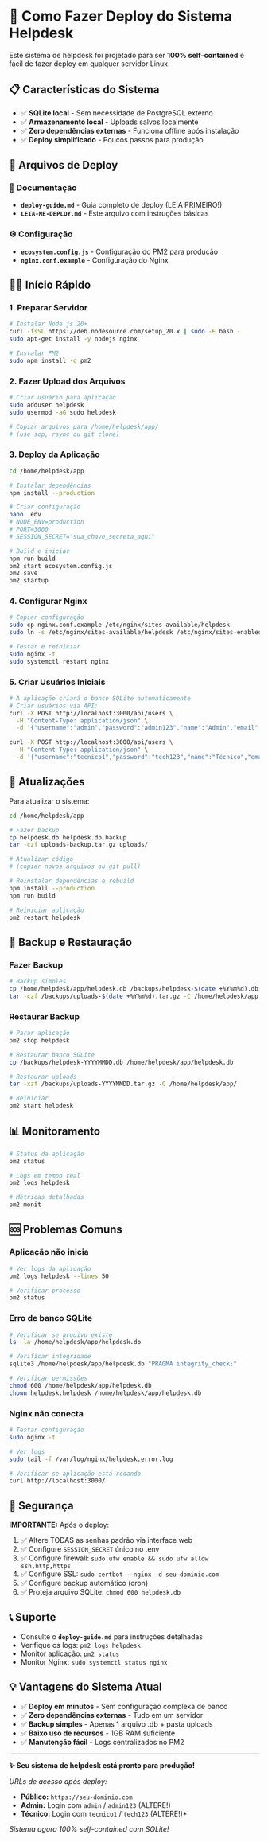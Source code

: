 # 🚀 Como Fazer Deploy do Sistema Helpdesk

Este sistema de helpdesk foi projetado para ser **100% self-contained** e fácil de fazer deploy em qualquer servidor Linux.

## 📋 Características do Sistema

- ✅ **SQLite local** - Sem necessidade de PostgreSQL externo
- ✅ **Armazenamento local** - Uploads salvos localmente
- ✅ **Zero dependências externas** - Funciona offline após instalação
- ✅ **Deploy simplificado** - Poucos passos para produção

## 📁 Arquivos de Deploy

### 📖 Documentação
- **`deploy-guide.md`** - Guia completo de deploy (LEIA PRIMEIRO!)
- **`LEIA-ME-DEPLOY.md`** - Este arquivo com instruções básicas

### ⚙️ Configuração
- **`ecosystem.config.js`** - Configuração do PM2 para produção
- **`nginx.conf.example`** - Configuração do Nginx

## 🏃‍♂️ Início Rápido

### 1. Preparar Servidor
```bash
# Instalar Node.js 20+
curl -fsSL https://deb.nodesource.com/setup_20.x | sudo -E bash -
sudo apt-get install -y nodejs nginx

# Instalar PM2
sudo npm install -g pm2
```

### 2. Fazer Upload dos Arquivos
```bash
# Criar usuário para aplicação
sudo adduser helpdesk
sudo usermod -aG sudo helpdesk

# Copiar arquivos para /home/helpdesk/app/
# (use scp, rsync ou git clone)
```

### 3. Deploy da Aplicação
```bash
cd /home/helpdesk/app

# Instalar dependências
npm install --production

# Criar configuração
nano .env
# NODE_ENV=production
# PORT=3000
# SESSION_SECRET="sua_chave_secreta_aqui"

# Build e iniciar
npm run build
pm2 start ecosystem.config.js
pm2 save
pm2 startup
```

### 4. Configurar Nginx
```bash
# Copiar configuração
sudo cp nginx.conf.example /etc/nginx/sites-available/helpdesk
sudo ln -s /etc/nginx/sites-available/helpdesk /etc/nginx/sites-enabled/

# Testar e reiniciar
sudo nginx -t
sudo systemctl restart nginx
```

### 5. Criar Usuários Iniciais
```bash
# A aplicação criará o banco SQLite automaticamente
# Criar usuários via API:
curl -X POST http://localhost:3000/api/users \
  -H "Content-Type: application/json" \
  -d '{"username":"admin","password":"admin123","name":"Admin","email":"admin@empresa.com","role":"admin"}'

curl -X POST http://localhost:3000/api/users \
  -H "Content-Type: application/json" \
  -d '{"username":"tecnico1","password":"tech123","name":"Técnico","email":"tecnico@empresa.com","role":"technician"}'
```

## 🔄 Atualizações

Para atualizar o sistema:
```bash
cd /home/helpdesk/app

# Fazer backup
cp helpdesk.db helpdesk.db.backup
tar -czf uploads-backup.tar.gz uploads/

# Atualizar código
# (copiar novos arquivos ou git pull)

# Reinstalar dependências e rebuild
npm install --production
npm run build

# Reiniciar aplicação
pm2 restart helpdesk
```

## 💾 Backup e Restauração

### Fazer Backup
```bash
# Backup simples
cp /home/helpdesk/app/helpdesk.db /backups/helpdesk-$(date +%Y%m%d).db
tar -czf /backups/uploads-$(date +%Y%m%d).tar.gz -C /home/helpdesk/app uploads/
```

### Restaurar Backup
```bash
# Parar aplicação
pm2 stop helpdesk

# Restaurar banco SQLite
cp /backups/helpdesk-YYYYMMDD.db /home/helpdesk/app/helpdesk.db

# Restaurar uploads
tar -xzf /backups/uploads-YYYYMMDD.tar.gz -C /home/helpdesk/app/

# Reiniciar
pm2 start helpdesk
```

## 📊 Monitoramento

```bash
# Status da aplicação
pm2 status

# Logs em tempo real
pm2 logs helpdesk

# Métricas detalhadas
pm2 monit
```

## 🆘 Problemas Comuns

### Aplicação não inicia
```bash
# Ver logs da aplicação
pm2 logs helpdesk --lines 50

# Verificar processo
pm2 status
```

### Erro de banco SQLite
```bash
# Verificar se arquivo existe
ls -la /home/helpdesk/app/helpdesk.db

# Verificar integridade
sqlite3 /home/helpdesk/app/helpdesk.db "PRAGMA integrity_check;"

# Verificar permissões
chmod 600 /home/helpdesk/app/helpdesk.db
chown helpdesk:helpdesk /home/helpdesk/app/helpdesk.db
```

### Nginx não conecta
```bash
# Testar configuração
sudo nginx -t

# Ver logs
sudo tail -f /var/log/nginx/helpdesk.error.log

# Verificar se aplicação está rodando
curl http://localhost:3000/
```

## 🔐 Segurança

**IMPORTANTE:** Após o deploy:
1. ✅ Altere TODAS as senhas padrão via interface web
2. ✅ Configure `SESSION_SECRET` único no .env
3. ✅ Configure firewall: `sudo ufw enable && sudo ufw allow ssh,http,https`
4. ✅ Configure SSL: `sudo certbot --nginx -d seu-dominio.com`
5. ✅ Configure backup automático (cron)
6. ✅ Proteja arquivo SQLite: `chmod 600 helpdesk.db`

## 📞 Suporte

- Consulte o **`deploy-guide.md`** para instruções detalhadas
- Verifique os logs: `pm2 logs helpdesk`
- Monitor aplicação: `pm2 status`
- Monitor Nginx: `sudo systemctl status nginx`

## 💡 Vantagens do Sistema Atual

- ✅ **Deploy em minutos** - Sem configuração complexa de banco
- ✅ **Zero dependências externas** - Tudo em um servidor
- ✅ **Backup simples** - Apenas 1 arquivo .db + pasta uploads
- ✅ **Baixo uso de recursos** - 1GB RAM suficiente
- ✅ **Manutenção fácil** - Logs centralizados no PM2

---

**✨ Seu sistema de helpdesk está pronto para produção!**

*URLs de acesso após deploy:*
- **Público:** `https://seu-dominio.com`
- **Admin:** Login com `admin` / `admin123` (ALTERE!)
- **Técnico:** Login com `tecnico1` / `tech123` (ALTERE!)*

*Sistema agora 100% self-contained com SQLite!*